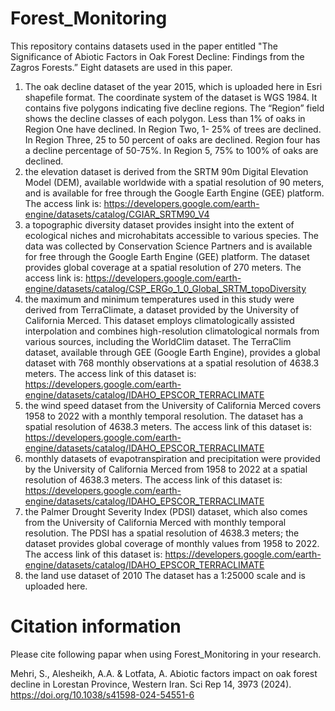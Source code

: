 # Forest_Monitoring
This repository contains datasets used in the paper entitled "The Significance of Abiotic Factors in Oak Forest Decline: Findings from the Zagros Forests.”
Eight datasets are used in this paper. 
1) The oak decline dataset of the year 2015, which is uploaded here in Esri shapefile format. The coordinate system of the dataset is WGS 1984. It contains five polygons indicating five decline regions. The “Region” field shows the decline classes of each polygon. Less than 1% of oaks in Region One have declined. In Region Two, 1- 25% of trees are declined. In Region Three, 25 to 50 percent of oaks are declined. Region four has a decline percentage of 50-75%. In Region 5, 75% to 100% of oaks are declined. 
2) the elevation dataset is derived from the SRTM 90m Digital Elevation Model (DEM), available worldwide with a spatial resolution of 90 meters, and is available for free through the Google Earth Engine (GEE) platform. The access link is: https://developers.google.com/earth-engine/datasets/catalog/CGIAR_SRTM90_V4 
3) a topographic diversity dataset provides insight into the extent of ecological niches and microhabitats accessible to various species. The data was collected by Conservation Science Partners and is available for free through the Google Earth Engine (GEE) platform. The dataset provides global coverage at a spatial resolution of 270 meters. The access link is: https://developers.google.com/earth-engine/datasets/catalog/CSP_ERGo_1_0_Global_SRTM_topoDiversity 
4) the maximum and minimum temperatures used in this study were derived from TerraClimate, a dataset provided by the University of California Merced. This dataset employs climatologically assisted interpolation and combines high-resolution climatological normals from various sources, including the WorldClim dataset. The TerraClim dataset, available through GEE (Google Earth Engine), provides a global dataset with 768 monthly observations at a spatial resolution of 4638.3 meters. The access link of this dataset is: https://developers.google.com/earth-engine/datasets/catalog/IDAHO_EPSCOR_TERRACLIMATE 
5) the wind speed dataset from the University of California Merced covers 1958 to 2022 with a monthly temporal resolution. The dataset has a spatial resolution of 4638.3 meters. The access link of this dataset is: https://developers.google.com/earth-engine/datasets/catalog/IDAHO_EPSCOR_TERRACLIMATE 
6) monthly datasets of evapotranspiration and precipitation were provided by the University of California Merced from 1958 to 2022 at a spatial resolution of 4638.3 meters. The access link of this dataset is: https://developers.google.com/earth-engine/datasets/catalog/IDAHO_EPSCOR_TERRACLIMATE 
7) the Palmer Drought Severity Index (PDSI) dataset, which also comes from the University of California Merced with monthly temporal resolution. The PDSI has a spatial resolution of 4638.3 meters; the dataset provides global coverage of monthly values from 1958 to 2022.  The access link of this dataset is: https://developers.google.com/earth-engine/datasets/catalog/IDAHO_EPSCOR_TERRACLIMATE
8) the land use dataset of 2010 The dataset has a 1:25000 scale and is uploaded here.


# Citation information
Please cite following papar when using Forest_Monitoring in your research.


Mehri, S., Alesheikh, A.A. & Lotfata, A. Abiotic factors impact on oak forest decline in Lorestan Province, Western Iran. Sci Rep 14, 3973 (2024). https://doi.org/10.1038/s41598-024-54551-6
